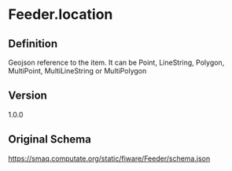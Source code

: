 # Feeder.location

## Definition
Geojson reference to the item. It can be Point, LineString, Polygon, MultiPoint, MultiLineString or MultiPolygon

## Version
1.0.0

## Original Schema
https://smaq.computate.org/static/fiware/Feeder/schema.json

